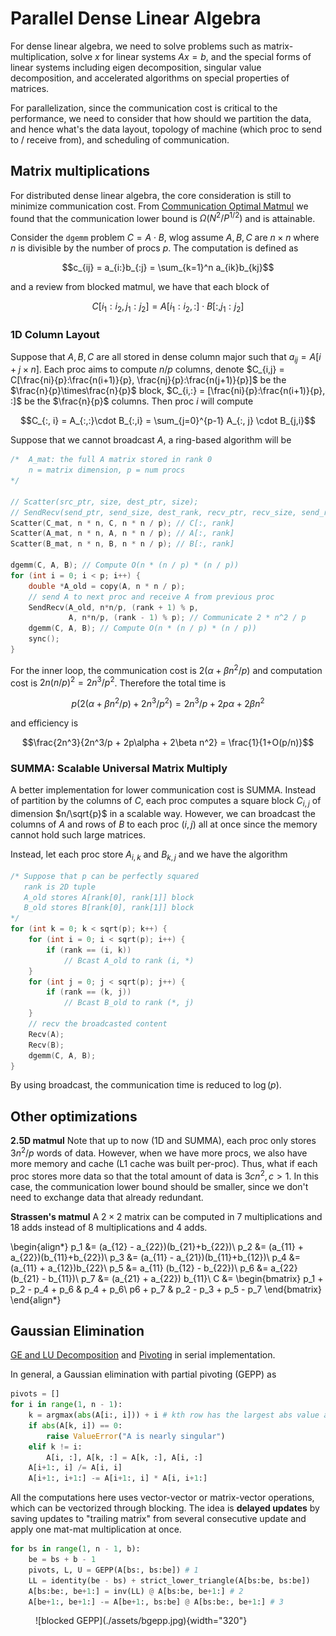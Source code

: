 # Parallel Dense Linear Algebra

For dense linear algebra, we need to solve problems such as matrix-multiplication, solve $x$ for linear systems $Ax=b$, and the special forms of linear systems including eigen decomposition, singular value decomposition, and accelerated algorithms on special properties of matrices. 

For parallelization, since the communication cost is critical to the performance, we need to consider that how should we partition the data, and hence what's the data layout, topology of machine (which proc to send to / receive from), and scheduling of communication. 

## Matrix multiplications

For distributed dense linear algebra, the core consideration is still to minimize communication cost. From [Communication Optimal Matmul](./communication.md#matrix-multiplication) we found that the communication lower bound is $\Omega(N^2 / P^{1/2})$ and is attainable. 

Consider the `dgemm` problem $C = A\cdot B$, wlog assume $A,B,C$ are $n\times n$ where $n$ is divisible by the number of procs $p$. The computation is defined as

$$c_{ij} = a_{i:}b_{:j} = \sum_{k=1}^n a_{ik}b_{kj}$$

and a review from blocked matmul, we have that each block of 

$$C[i_1:i_2, j_1:j_2] = A[i_1:i_2, :] \cdot B[:, j_1:j_2]$$

### 1D Column Layout
Suppose that $A,B,C$ are all stored in dense column major such that $a_{ij} = A[i + j\times n]$. Each proc aims to compute $n/p$ columns, denote $C_{i,j} = C[\frac{ni}{p}:\frac{n(i+1)}{p}, \frac{nj}{p}:\frac{n(j+1)}{p}]$ be the $\frac{n}{p}\times\frac{n}{p}$ block, $C_{i,:} = [\frac{ni}{p}:\frac{n(i+1)}{p}, :]$ be the $\frac{n}{p}$ columns. Then proc $i$ will compute 

$$C_{:, i} = A_{:,:}\cdot B_{:,i} = \sum_{j=0}^{p-1} A_{:, j} \cdot B_{j,i}$$

Suppose that we cannot broadcast $A$, a ring-based algorithm will be 

```c title="1D Column major"
/*  A_mat: the full A matrix stored in rank 0
    n = matrix dimension, p = num procs
*/

// Scatter(src_ptr, size, dest_ptr, size);
// SendRecv(send_ptr, send_size, dest_rank, recv_ptr, recv_size, send_rank);
Scatter(C_mat, n * n, C, n * n / p); // C[:, rank]
Scatter(A_mat, n * n, A, n * n / p); // A[:, rank]
Scatter(B_mat, n * n, B, n * n / p); // B[:, rank]

dgemm(C, A, B); // Compute O(n * (n / p) * (n / p))
for (int i = 0; i < p; i++) {
    double *A_old = copy(A, n * n / p);
    // send A to next proc and receive A from previous proc
    SendRecv(A_old, n*n/p, (rank + 1) % p,
             A, n*n/p, (rank - 1) % p); // Communicate 2 * n^2 / p
    dgemm(C, A, B); // Compute O(n * (n / p) * (n / p))
    sync();
}
```

For the inner loop, the communication cost is $2(\alpha + \beta n^2 / p)$ and computation cost is $2n(n/p)^2 = 2n^3/p^2$. Therefore the total time is 

$$p(2(\alpha + \beta n^2 / p) + 2n^3/p^2) = 2n^3/p + 2p\alpha + 2\beta n^2$$

and efficiency is 

$$\frac{2n^3}{2n^3/p + 2p\alpha + 2\beta n^2} = \frac{1}{1+O(p/n)}$$

### SUMMA: Scalable Universal Matrix Multiply

A better implementation for lower communication cost is SUMMA. Instead of partition by the columns of $C$, each proc computes a square block $C_{i,j}$ of dimension $n/\sqrt{p}$ in a scalable way. However, we can broadcast the columns of $A$ and rows of $B$ to each proc $(i,j)$ all at once since the memory cannot hold such large matrices. 

Instead, let each proc store $A_{i,k}$ and $B_{k,j}$ and we have the algorithm

```c title="SUMMA"
/* Suppose that p can be perfectly squared
   rank is 2D tuple 
   A_old stores A[rank[0], rank[1]] block
   B_old stores B[rank[0], rank[1]] block
*/
for (int k = 0; k < sqrt(p); k++) {
    for (int i = 0; i < sqrt(p); i++) {
        if (rank == (i, k))
            // Bcast A_old to rank (i, *)
    }
    for (int j = 0; j < sqrt(p); j++) {
        if (rank == (k, j))
            // Bcast B_old to rank (*, j)
    }
    // recv the broadcasted content 
    Recv(A); 
    Recv(B); 
    dgemm(C, A, B);
}
```

By using broadcast, the communication time is reduced to $\log(p)$.

## Other optimizations

__2.5D matmul__ Note that up to now (1D and SUMMA), each proc only stores $3n^2/p$ words of data. However, when we have more procs, we also have more memory and cache (L1 cache was built per-proc). Thus, what if each proc stores more data so that the total amount of data is $3cn^2, c>1$. In this case, the communication lower bound should be smaller, since we don't need to exchange data that already redundant. 

__Strassen's matmul__ A $2\times 2$ matrix can be computed in 7 multiplications and 18 adds instead of 8 multiplications and 4 adds.

\begin{align*}
p_1 &= (a_{12} - a_{22})(b_{21}+b_{22})\\
p_2 &= (a_{11} + a_{22})(b_{11}+b_{22})\\
p_3 &= (a_{11} - a_{21})(b_{11}+b_{12})\\
p_4 &= (a_{11} + a_{12})b_{22}\\
p_5 &= a_{11} (b_{12} - b_{22})\\
p_6 &= a_{22} (b_{21} - b_{11})\\
p_7 &= (a_{21} + a_{22}) b_{11}\\
C   &= \begin{bmatrix}
p_1 + p_2 - p_4 + p_6 & p_4 + p_6\\
p6 + p_7 & p_2 - p_3 + p_5 - p_7
\end{bmatrix}
\end{align*}

## Gaussian Elimination
[GE and LU Decomposition](../csc336/lu_decomposition.md) and [Pivoting](../csc336/pivoting.md) in serial implementation. 

In general, a Gaussian elimination with partial pivoting (GEPP) as

```py title="GEPP"
pivots = []
for i in range(1, n - 1):
    k = argmax(abs(A[i:, i])) + i # kth row has the largest abs value at A[k,i]
    if abs(A[k, i]) == 0:
        raise ValueError("A is nearly singular")
    elif k != i:
        A[i, :], A[k, :] = A[k, :], A[i, :]
    A[i+1:, i] /= A[i, i]
    A[i+1:, i+1:] -= A[i+1:, i] * A[i, i+1:]
```

All the computations here uses vector-vector or matrix-vector operations, which can be vectorized through blocking. The idea is __delayed updates__ by saving updates to "trailing matrix" from several consecutive update and apply one mat-mat multiplication at once. 

```py title="Blocked GEPP"
for bs in range(1, n - 1, b):
    be = bs + b - 1
    pivots, L, U = GEPP(A[bs:, bs:be]) # 1 
    LL = identity(be - bs) + strict_lower_triangle(A[bs:be, bs:be])
    A[bs:be:, be+1:] = inv(LL) @ A[bs:be, be+1:] # 2
    A[be+1:, be+1:] -= A[be+1:, bs:be] @ A[bs:be:, be+1:] # 3
```

<figure markdown>
  ![blocked GEPP](./assets/bgepp.jpg){width="320"}
</figure>
